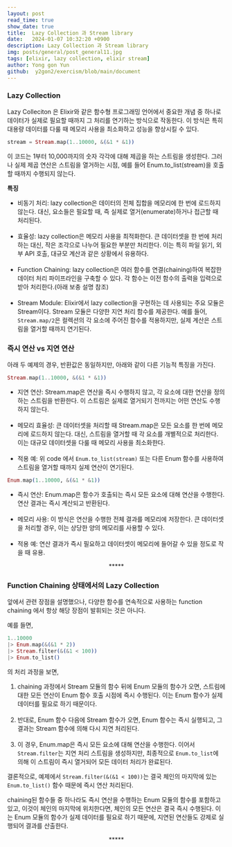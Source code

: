 ```yaml
---
layout: post
read_time: true
show_date: true
title:  Lazy Collection 과 Stream library
date:   2024-01-07 10:32:20 +0900
description: Lazy Collection 과 Stream library
img: posts/general/post_general11.jpg
tags: [elixir, lazy collection, elixir stream]
author: Yong gon Yun
github:  y2gon2/exercism/blob/main/document
---
```

<h3>Lazy Collection</h3>
<p>Lazy Colleciton 은 Elixir와 같은 함수형 프로그래밍 언어에서 중요한 개념 중 하나로 데이터가 실제로 필요할 때까지 그 처리를 연기하는 방식으로 작동한다. 이 방식은 특히 대용량 데이터를 다룰 때 메모리 사용을 최소화하고 성능을 향상시킬 수 있다.</p>

```elixir
stream = Stream.map(1..10000, &(&1 * &1))
```

<p>이 코드는 1부터 10,000까지의 숫자 각각에 대해 제곱을 하는 스트림을 생성한다. 그러나 실제 제곱 연산은 스트림을 열거하는 시점, 예를 들어 Enum.to_list(stream)을 호출할 때까지 수행되지 않는다.</p>

<p><strong>특징</strong></p>
<ul>
<li>비동기 처리: lazy collection은 데이터의 전체 집합을 메모리에 한 번에 로드하지 않는다. 대신, 요소들은 필요할 때, 즉 실제로 열거(enumerate)하거나 접근할 때 처리된다.</li><br>
<li>효율성: lazy collection은 메모리 사용을 최적화한다. 큰 데이터셋을 한 번에 처리하는 대신, 작은 조각으로 나누어 필요한 부분만 처리한다. 이는 특히 파일 읽기, 외부 API 호출, 대규모 계산과 같은 상황에서 유용하다.</li><br>
<li>Function Chaining: lazy collection은 여러 함수를 연결(chaining)하여 복잡한 데이터 처리 파이프라인을 구축할 수 있다. 각 함수는 이전 함수의 출력을 입력으로 받아 처리한다.(아래 보충 설명 참조)</li><br>
<li>Stream Module: Elixir에서 lazy collection을 구현하는 데 사용되는 주요 모듈은 Stream이다. Stream 모듈은 다양한 지연 처리 함수를 제공한다. 예를 들어, <code>Stream.map/2</code>은 컬렉션의 각 요소에 주어진 함수를 적용하지만, 실제 계산은 스트림을 열거할 때까지 연기된다.</li>
</ul>

<h3>즉시 연산 vs 지연 연산</h3>
<p>아래 두 예제의 경우, 반환값은 동일하지만, 아래와 같이 다른 기능적 특징을 가진다.</p>

```elixir
Stream.map(1..10000, &(&1 * &1))
```
<ul>
<li>지연 연산: Stream.map은 연산을 즉시 수행하지 않고, 각 요소에 대한 연산을 정의하는 스트림을 반환한다. 이 스트림은 실제로 열거되기 전까지는 어떤 연산도 수행하지 않는다.</li><br>
<li>메모리 효율성: 큰 데이터셋을 처리할 때 Stream.map은 모든 요소를 한 번에 메모리에 로드하지 않는다. 대신, 스트림을 열거할 때 각 요소를 개별적으로 처리한다. 이는 대규모 데이터셋을 다룰 때 메모리 사용을 최소화한다.</li><br>
<li>적용 예: 위 code 에서 <code>Enum.to_list(stream)</code> 또는 다른 Enum 함수를 사용하여 스트림을 열거할 때까지 실제 연산이 연기된다.</li>
</ul>

```elixir
Enum.map(1..10000, &(&1 * &1))
```
<ul>
<li>즉시 연산: Enum.map은 함수가 호출되는 즉시 모든 요소에 대해 연산을 수행한다. 연산 결과는 즉시 계산되고 반환된다.</li><br>
<li>메모리 사용: 이 방식은 연산을 수행한 전체 결과를 메모리에 저장한다. 큰 데이터셋을 처리할 경우, 이는 상당한 양의 메모리를 사용할 수 있다.</li><br>
<li>적용 예: 연산 결과가 즉시 필요하고 데이터셋이 메모리에 들어갈 수 있을 정도로 작을 때 유용.</li>
</ul>

<center>*****</center>
<h3>Function Chaining 상태에서의 Lazy Collection</h3>
<p>앞에서 관련 장점을 설명했으나, 다양한 함수를 연속적으로 사용하는 function chaining 에서 항상 해당 장점이 발휘되는 것은 아니다.</p>
<p>예를 들면,</p>

```elixir
1..10000
|> Enum.map(&(&1 * 2))
|> Stream.filter(&(&1 < 100))
|> Enum.to_list()
```

<p>의 처리 과정을 보면,</p>

<ol>
<li>chaining 과정에서 Stream 모듈의 함수 뒤에 Enum 모듈의 함수가 오면, 스트림에 대한 모든 연산이 Enum 함수 호출 시점에 즉시 수행된다. 이는 Enum 함수가 실제 데이터를 필요로 하기 때문이다.</li><br>
<li>반대로, Enum 함수 다음에 Stream 함수가 오면, Enum 함수는 즉시 실행되고, 그 결과는 Stream 함수에 의해 다시 지연 처리된다.</li><br>
<li>이 경우, Enum.map은 즉시 모든 요소에 대해 연산을 수행한다. 이어서 <code>Stream.filter</code>는 지연 처리 스트림을 생성하지만, 최종적으로 <code>Enum.to_list</code>에 의해 이 스트림이 즉시 열거되어 모든 데이터 처리가 완료된다.</li>
</ol>

<p>결론적으로, 예제에서 <code>Stream.filter(&(&1 < 100))</code>는 결국 체인의 마지막에 있는 <code>Enum.to_list()</code> 함수 때문에 즉시 연산 처리된다.</p>
<p>chaining된 함수들 중 하나라도 즉시 연산을 수행하는 Enum 모듈의 함수를 포함하고 있고, 이것이 체인의 마지막에 위치한다면, 체인의 모든 연산은 결국 즉시 수행된다. 이는 Enum 모듈의 함수가 실제 데이터를 필요로 하기 때문에, 지연된 연산들도 강제로 실행되어 결과를 산출한다.</p>
<center>*****</center>